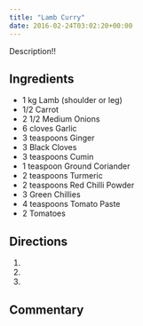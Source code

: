 ```yaml
---
title: "Lamb Curry"
date: 2016-02-24T03:02:20+00:00
---
```


Description!!

## Ingredients

* 1 kg Lamb (shoulder or leg)
* 1/2 Carrot
* 2 1/2 Medium Onions
* 6 cloves Garlic
* 3 teaspoons Ginger
* 3 Black Cloves
* 3 teaspoons Cumin
* 1 teaspoon Ground Coriander
* 2 teaspoons Turmeric
* 2 teaspoons Red Chilli Powder
* 3 Green Chillies
* 4 teaspoons Tomato Paste
* 2 Tomatoes

## Directions

1. 
2. 
3. 

## Commentary
